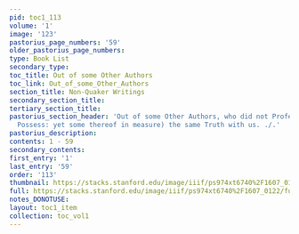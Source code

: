 ```yaml
---
pid: toc1_113
volume: '1'
image: '123'
pastorius_page_numbers: '59'
older_pastorius_page_numbers: 
type: Book List
secondary_type: 
toc_title: Out of some Other Authors
toc_link: Out_of_some_Other_Authors
section_title: Non-Quaker Writings
secondary_section_title: 
tertiary_section_title: 
pastorius_section_header: 'Out of some Other Authors, who did not Profess (much less
  Possess: yet some thereof in measure) the same Truth with us. ./.'
pastorius_description: 
contents: 1 - 59
secondary_contents: 
first_entry: '1'
last_entry: '59'
order: '113'
thumbnail: https://stacks.stanford.edu/image/iiif/ps974xt6740%2F1607_0122/full/100,/0/default.jpg
full: https://stacks.stanford.edu/image/iiif/ps974xt6740%2F1607_0122/full/full/0/default.jpg
notes_DONOTUSE: 
layout: toc1_item
collection: toc_vol1
---
```

